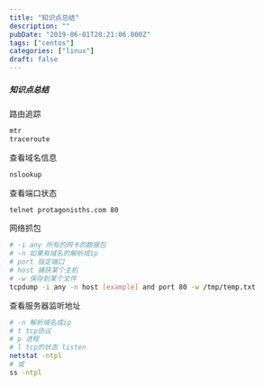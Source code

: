 ```yaml
---
title: "知识点总结"
description: ""
pubDate: "2019-06-01T20:21:06.000Z"
tags: ["centos"]
categories: ["linux"]
draft: false
---
```



##### 知识点总结

路由追踪

```bash
mtr
traceroute
```

查看域名信息

```bash
nslookup
```

查看端口状态

```bash
telnet protagonisths.com 80
```

网络抓包

```bash
# -i any 所有的网卡的数据包
# -n 如果有域名的解析成ip
# port 指定端口
# host 捕获某个主机
# -w 保存到某个文件
tcpdump -i any -n host [example] and port 80 -w /tmp/temp.txt
```

查看服务器监听地址

```bash
# -n 解析域名成ip
# t tcp协议
# p 进程
# l tcp的状态 listen
netstat -ntpl
# 或
ss -ntpl
```

